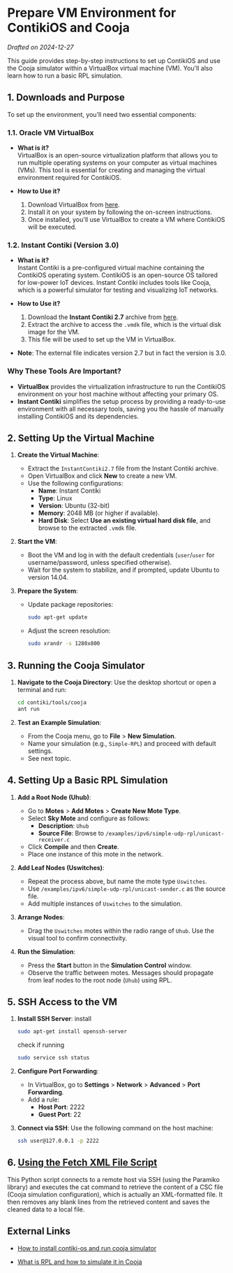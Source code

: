 # Prepare VM Environment for ContikiOS and Cooja

*Drafted on 2024-12-27*

This guide provides step-by-step instructions to set up ContikiOS and use the Cooja simulator within a VirtualBox virtual machine (VM). You'll also learn how to run a basic RPL simulation.

## 1. Downloads and Purpose

To set up the environment, you’ll need two essential components:

### 1.1. Oracle VM VirtualBox
- **What is it?**  
  VirtualBox is an open-source virtualization platform that allows you to run multiple operating systems on your computer as virtual machines (VMs). This tool is essential for creating and managing the virtual environment required for ContikiOS.

- **How to Use it?**  
  1. Download VirtualBox from [here](https://www.oracle.com/br/virtualization/technologies/vm/downloads/virtualbox-downloads.html).
  2. Install it on your system by following the on-screen instructions.
  3. Once installed, you'll use VirtualBox to create a VM where ContikiOS will be executed.

### 1.2. Instant Contiki (Version 3.0)
- **What is it?**  
  Instant Contiki is a pre-configured virtual machine containing the ContikiOS operating system. ContikiOS is an open-source OS tailored for low-power IoT devices. Instant Contiki includes tools like Cooja, which is a powerful simulator for testing and visualizing IoT networks.

- **How to Use it?**  
  1. Download the **Instant Contiki 2.7** archive from [here](https://sourceforge.net/projects/contiki/).
  2. Extract the archive to access the `.vmdk` file, which is the virtual disk image for the VM.
  3. This file will be used to set up the VM in VirtualBox.

- **Note**: The external file indicates version 2.7 but in fact the version is 3.0.

### Why These Tools Are Important?
- **VirtualBox** provides the virtualization infrastructure to run the ContikiOS environment on your host machine without affecting your primary OS.
- **Instant Contiki** simplifies the setup process by providing a ready-to-use environment with all necessary tools, saving you the hassle of manually installing ContikiOS and its dependencies.

## 2. Setting Up the Virtual Machine

1. **Create the Virtual Machine**:
   - Extract the `InstantContiki2.7` file from the Instant Contiki archive.
   - Open VirtualBox and click **New** to create a new VM.
   - Use the following configurations:
     - **Name**: Instant Contiki
     - **Type**: Linux
     - **Version**: Ubuntu (32-bit)
     - **Memory**: 2048 MB (or higher if available).
     - **Hard Disk**: Select **Use an existing virtual hard disk file**, and browse to the extracted `.vmdk` file.

2. **Start the VM**:
   - Boot the VM and log in with the default credentials (`user`/`user` for username/password, unless specified otherwise).
   - Wait for the system to stabilize, and if prompted, update Ubuntu to version 14.04.

3. **Prepare the System**:
   - Update package repositories:
     ```bash
     sudo apt-get update
     ```
   - Adjust the screen resolution:
     ```bash
     sudo xrandr -s 1280x800
     ```

## 3. Running the Cooja Simulator

1. **Navigate to the Cooja Directory**:
   Use the desktop shortcut or open a terminal and run:
   ```bash
   cd contiki/tools/cooja
   ant run
   ```

2. **Test an Example Simulation**:
   - From the Cooja menu, go to **File** > **New Simulation**.
   - Name your simulation (e.g., `Simple-RPL`) and proceed with default settings.
   - See next topic.

## 4. Setting Up a Basic RPL Simulation

1. **Add a Root Node (Uhub)**:
   - Go to **Motes** > **Add Motes** > **Create New Mote Type**.
   - Select **Sky Mote** and configure as follows:
     - **Description**: `Uhub`
     - **Source File**: Browse to `/examples/ipv6/simple-udp-rpl/unicast-receiver.c`
   - Click **Compile** and then **Create**.
   - Place one instance of this mote in the network.

2. **Add Leaf Nodes (Uswitches)**:
   - Repeat the process above, but name the mote type `Uswitches`.
   - Use `/examples/ipv6/simple-udp-rpl/unicast-sender.c` as the source file.
   - Add multiple instances of `Uswitches` to the simulation.

3. **Arrange Nodes**:
   - Drag the `Uswitches` motes within the radio range of `Uhub`. Use the visual tool to confirm connectivity.

4. **Run the Simulation**:
   - Press the **Start** button in the **Simulation Control** window.
   - Observe the traffic between motes. Messages should propagate from leaf nodes to the root node (`Uhub`) using RPL.

## 5. SSH Access to the VM

1. **Install SSH Server**:
    install
    ```bash
    sudo apt-get install openssh-server
    ```
    check if running
    ```bash
    sudo service ssh status
    ```

2. **Configure Port Forwarding**:
   - In VirtualBox, go to **Settings** > **Network** > **Advanced** > **Port Forwarding**.
   - Add a rule:
     - **Host Port**: 2222
     - **Guest Port**: 22

3. **Connect via SSH**:
   Use the following command on the host machine:
   ```bash
   ssh user@127.0.0.1 -p 2222
   ```

## 6. [Using the Fetch XML File Script](fetch-csc-file.md)

This Python script connects to a remote host via SSH (using the Paramiko library) and executes the cat command to retrieve the content of a CSC file (Cooja simulation configuration), which is actually an XML-formatted file. It then removes any blank lines from the retrieved content and saves the cleaned data to a local file.

## External Links

- [How to install contiki-os and run cooja simulator](https://medium.com/@mirzaakhi/how-to-install-contikios-and-run-cooja-simulator-on-windows-11-with-oracle-vm-virtualbox-2691fce267af)

- [What is RPL and how to simulate it in Cooja](https://zaidmufti.wordpress.com/2016/08/18/what-is-rpl-and-how-to-simulate-it-in-cooja/)